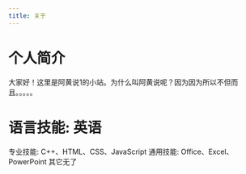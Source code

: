 ```yaml
---
title: 关于
---
```

# 个人简介
大家好！这里是阿黄说1的小站。为什么叫阿黄说呢？因为因为所以不但而且。。。。。
# 语言技能: 英语
专业技能: C++、HTML、CSS、JavaScript
通用技能: Office、Excel、PowerPoint
其它无了